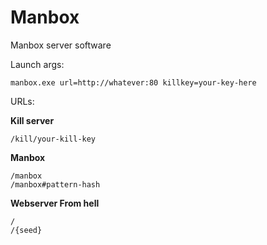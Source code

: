 Manbox
======

Manbox server software

Launch args:
```
manbox.exe url=http://whatever:80 killkey=your-key-here
```

URLs:

**Kill server**
```
/kill/your-kill-key
```

**Manbox**
```
/manbox
/manbox#pattern-hash
```

**Webserver From hell**
```
/
/{seed}
```
